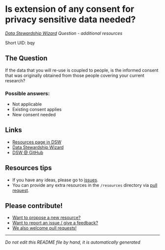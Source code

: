 # Is extension of any consent for privacy sensitive data needed?

*[Data Stewardship Wizard] Question - additional resources*

Short UID: bqy

## The Question

If the data that you will re-use is coupled to people, is the informed consent that was originally obtained from those people covering your current research?

### Possible answers:

  * Not applicable 
  * Existing consent applies 
  * New consent needed 

## Links

  * [Resources page in DSW]
  * [Data Stewardship Wizard]
  * [DSW @ GitHub]


## Resources tips

  * If you have any ideas, please go to [issues].
  * You can provide any extra resources in the `/resources` directory via [pull request].

## Please contribute!

  * [Want to propose a new resource?](https://github.com/DSQResources/DSQ-bqy/issues/new)
  * [Want to report an issue / give a feedback?](https://github.com/DSQResources/DSQ-bqy/issues/new)
  * [We also welcome pull requests!](https://github.com/DSQResources/DSQ-bqy/pulls)

----

*Do not edit this README file by hand, it is automatically generated*

[Data Stewardship Wizard]: https://dmp.fairdata.solutions
[Resources page in DSW]: https://dmp.fairdata.solutions/resources/bqy
[DSW @ GitHub]: https://github.com/DataStewardshipWizard
[issues]: https://help.github.com/articles/about-issues/
[pull request]: https://help.github.com/articles/about-pull-requests/